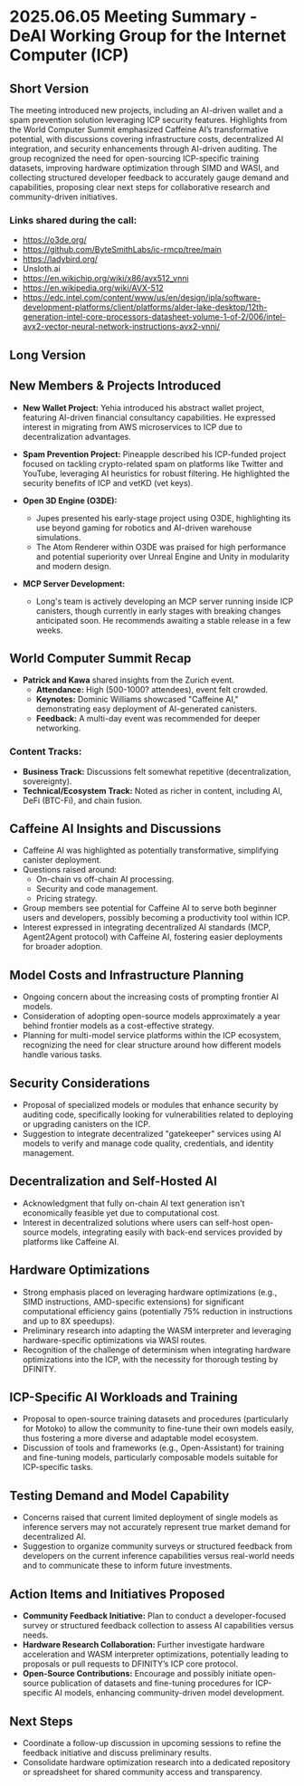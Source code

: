 # 2025.06.05 Meeting Summary - DeAI Working Group for the Internet Computer (ICP)

## Short Version
The meeting introduced new projects, including an AI-driven wallet and a spam prevention solution leveraging ICP security features. Highlights from the World Computer Summit emphasized Caffeine AI’s transformative potential, with discussions covering infrastructure costs, decentralized AI integration, and security enhancements through AI-driven auditing. The group recognized the need for open-sourcing ICP-specific training datasets, improving hardware optimization through SIMD and WASI, and collecting structured developer feedback to accurately gauge demand and capabilities, proposing clear next steps for collaborative research and community-driven initiatives.

### Links shared during the call:
* https://o3de.org/
* https://github.com/ByteSmithLabs/ic-rmcp/tree/main
* https://ladybird.org/
* Unsloth.ai
* https://en.wikichip.org/wiki/x86/avx512_vnni
* https://en.wikipedia.org/wiki/AVX-512
* https://edc.intel.com/content/www/us/en/design/ipla/software-development-platforms/client/platforms/alder-lake-desktop/12th-generation-intel-core-processors-datasheet-volume-1-of-2/006/intel-avx2-vector-neural-network-instructions-avx2-vnni/

## Long Version

## New Members & Projects Introduced

- **New Wallet Project:** Yehia introduced his abstract wallet project, featuring AI-driven financial consultancy capabilities. He expressed interest in migrating from AWS microservices to ICP due to decentralization advantages.

- **Spam Prevention Project:** Pineapple described his ICP-funded project focused on tackling crypto-related spam on platforms like Twitter and YouTube, leveraging AI heuristics for robust filtering. He highlighted the security benefits of ICP and vetKD (vet keys).

- **Open 3D Engine (O3DE):**
  - Jupes presented his early-stage project using O3DE, highlighting its use beyond gaming for robotics and AI-driven warehouse simulations.
  - The Atom Renderer within O3DE was praised for high performance and potential superiority over Unreal Engine and Unity in modularity and modern design.

- **MCP Server Development:**
  - Long's team is actively developing an MCP server running inside ICP canisters, though currently in early stages with breaking changes anticipated soon. He recommends awaiting a stable release in a few weeks.

## World Computer Summit Recap

- **Patrick and Kawa** shared insights from the Zurich event.
  - **Attendance:** High (500-1000? attendees), event felt crowded.
  - **Keynotes:** Dominic Williams showcased "Caffeine AI," demonstrating easy deployment of AI-generated canisters.
  - **Feedback:** A multi-day event was recommended for deeper networking.

### Content Tracks:
- **Business Track:** Discussions felt somewhat repetitive (decentralization, sovereignty).
- **Technical/Ecosystem Track:** Noted as richer in content, including AI, DeFi (BTC-Fi), and chain fusion.

## Caffeine AI Insights and Discussions

- Caffeine AI was highlighted as potentially transformative, simplifying canister deployment.
- Questions raised around:
  - On-chain vs off-chain AI processing.
  - Security and code management.
  - Pricing strategy.
- Group members see potential for Caffeine AI to serve both beginner users and developers, possibly becoming a productivity tool within ICP.
- Interest expressed in integrating decentralized AI standards (MCP, Agent2Agent protocol) with Caffeine AI, fostering easier deployments for broader adoption.

## Model Costs and Infrastructure Planning

- Ongoing concern about the increasing costs of prompting frontier AI models.
- Consideration of adopting open-source models approximately a year behind frontier models as a cost-effective strategy.
- Planning for multi-model service platforms within the ICP ecosystem, recognizing the need for clear structure around how different models handle various tasks.

## Security Considerations

- Proposal of specialized models or modules that enhance security by auditing code, specifically looking for vulnerabilities related to deploying or upgrading canisters on the ICP.
- Suggestion to integrate decentralized "gatekeeper" services using AI models to verify and manage code quality, credentials, and identity management.

## Decentralization and Self-Hosted AI

- Acknowledgment that fully on-chain AI text generation isn't economically feasible yet due to computational cost.
- Interest in decentralized solutions where users can self-host open-source models, integrating easily with back-end services provided by platforms like Caffeine AI.

## Hardware Optimizations

- Strong emphasis placed on leveraging hardware optimizations (e.g., SIMD instructions, AMD-specific extensions) for significant computational efficiency gains (potentially 75% reduction in instructions and up to 8X speedups).
- Preliminary research into adapting the WASM interpreter and leveraging hardware-specific optimizations via WASI routes.
- Recognition of the challenge of determinism when integrating hardware optimizations into the ICP, with the necessity for thorough testing by DFINITY.

## ICP-Specific AI Workloads and Training

- Proposal to open-source training datasets and procedures (particularly for Motoko) to allow the community to fine-tune their own models easily, thus fostering a more diverse and adaptable model ecosystem.
- Discussion of tools and frameworks (e.g., Open-Assistant) for training and fine-tuning models, particularly composable models suitable for ICP-specific tasks.

## Testing Demand and Model Capability

- Concerns raised that current limited deployment of single models as inference servers may not accurately represent true market demand for decentralized AI.
- Suggestion to organize community surveys or structured feedback from developers on the current inference capabilities versus real-world needs and to communicate these to inform future investments.

## Action Items and Initiatives Proposed

- **Community Feedback Initiative:** Plan to conduct a developer-focused survey or structured feedback collection to assess AI capabilities versus needs.
- **Hardware Research Collaboration:** Further investigate hardware acceleration and WASM interpreter optimizations, potentially leading to proposals or pull requests to DFINITY’s ICP core protocol.
- **Open-Source Contributions:** Encourage and possibly initiate open-source publication of datasets and fine-tuning procedures for ICP-specific AI models, enhancing community-driven model development.

## Next Steps

- Coordinate a follow-up discussion in upcoming sessions to refine the feedback initiative and discuss preliminary results.
- Consolidate hardware optimization research into a dedicated repository or spreadsheet for shared community access and transparency.

